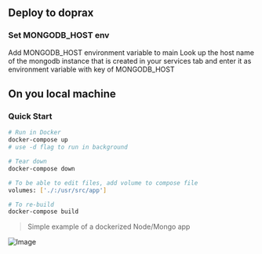 
## Deploy to doprax
### Set MONGODB_HOST env
Add MONGODB_HOST environment variable  to main Look up the host name of the mongodb instance that  is created in your services tab and enter it as environment variable with key of MONGODB_HOST

## On you local machine 
### Quick Start

```bash
# Run in Docker
docker-compose up
# use -d flag to run in background

# Tear down
docker-compose down

# To be able to edit files, add volume to compose file
volumes: ['./:/usr/src/app']

# To re-build
docker-compose build
```

> Simple example of a dockerized Node/Mongo app

![Image](https://i.ibb.co/4Fgt31L/demo.gif)
